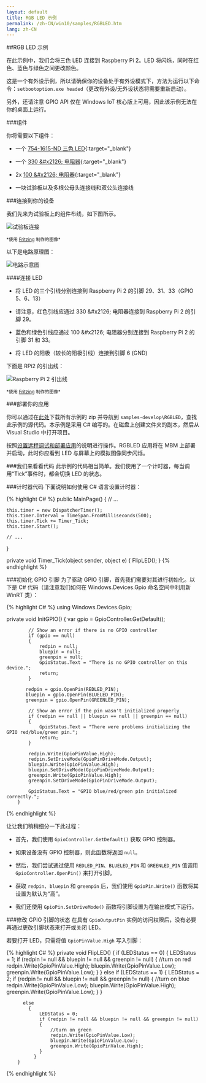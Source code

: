 ```yaml
---
layout: default
title: RGB LED 示例
permalink: /zh-CN/win10/samples/RGBLED.htm
lang: zh-CN
---
```


##RGB LED 示例

在此示例中，我们会将三色 LED 连接到 Raspberry Pi 2。LED 将闪烁，同时在红色、蓝色与绿色之间更改颜色。

这是一个有外设示例，所以请确保你的设备处于有外设模式下，方法为运行以下命令：`setbootoption.exe headed`（更改有外设/无外设状态将需要重新启动）。

另外，还请注意 GPIO API 仅在 Windows IoT 核心版上可用，因此该示例无法在你的桌面上运行。


###组件

你将需要以下组件：

* 一个 [754-1615-ND 三色 LED](http://www.digikey.com/product-detail/en/WP154A4SUREQBFZGC/754-1615-ND/3084119){:target="_blank"}

* 一个 [330 &\#x2126; 电阻器](http://www.digikey.com/product-detail/en/CFR-25JB-52-330R/330QBK-ND/1636){:target="_blank"}

* 2x [100 &\#x2126; 电阻器](http://www.digikey.com/product-detail/en/CFR-25JB-52-100R/100QBK-ND/246){:target="_blank"}

* 一块试验板以及多根公母头连接线和双公头连接线

###连接到你的设备

我们先来为试验板上的组件布线，如下图所示。

![试验板连接]({{site.baseurl}}/images/RGBLED/RGBLED_bb.png)

<sub>\*使用 [Fritzing](http://fritzing.org/) 制作的图像\*</sub>

以下是电路原理图：

![电路示意图]({{site.baseurl}}/images/RGBLED/RGBLED-schematic_schem.png)

####连接 LED

* 将 LED 的三个引线分别连接到 Raspberry Pi 2 的引脚 29、31、33（GPIO 5、6、13）

* 请注意，红色引线应通过 330 &\#x2126; 电阻器连接到 Raspberry Pi 2 的引脚 29。

* 蓝色和绿色引线应通过 100 &\#x2126; 电阻器分别连接到 Raspberry Pi 2 的引脚 31 和 33。

* 将 LED 的阳极（较长的阳极引线）连接到引脚 6 \(GND\)

下面是 RPi2 的引出线：

![Raspberry Pi 2 引出线]({{site.baseurl}}/images/PinMappings/RP2_Pinout.png)

<sub>\*使用 [Fritzing](http://fritzing.org/) 制作的图像\*</sub>

###部署你的应用

你可以通过在[此处](https://github.com/ms-iot/samples/archive/develop.zip)下载所有示例的 zip 并导航到 `samples-develop\RGBLED`，查找此示例的源代码。本示例是采用 C\# 编写的。在磁盘上创建文件夹的副本，然后从 Visual Studio 中打开项目。

按照[设置远程调试和部署应用]({{site.baseurl}}/{{page.lang}}/win10/AppDeployment.htm#csharp)的说明进行操作。RGBLED 应用将在 MBM 上部署并启动，此时你应看到 LED 与屏幕上的模拟图像同步闪烁。

###我们来看看代码
此示例的代码相当简单。我们使用了一个计时器，每当调用“Tick”事件时，都会切换 LED 的状态。

###计时器代码
下面说明如何使用 C\# 语言设置计时器：

{% highlight C# %}
public MainPage()
{
    // ...

    this.timer = new DispatcherTimer();
    this.timer.Interval = TimeSpan.FromMilliseconds(500);
    this.timer.Tick += Timer_Tick;
    this.timer.Start();

    // ...
}

private void Timer_Tick(object sender, object e)
{
    FlipLED();
}
{% endhighlight %}

###初始化 GPIO 引脚
为了驱动 GPIO 引脚，首先我们需要对其进行初始化。以下是 C\# 代码（请注意我们如何在 Windows.Devices.Gpio 命名空间中利用新 WinRT 类）：

{% highlight C# %}
using Windows.Devices.Gpio;

private void InitGPIO()
        {
            var gpio = GpioController.GetDefault();

            // Show an error if there is no GPIO controller
            if (gpio == null)
            {
                redpin = null;
                bluepin = null;
                greenpin = null;
                GpioStatus.Text = "There is no GPIO controller on this device.";
                return;
            }

           redpin = gpio.OpenPin(REDLED_PIN);
           bluepin = gpio.OpenPin(BLUELED_PIN);
           greenpin = gpio.OpenPin(GREENLED_PIN);

            // Show an error if the pin wasn't initialized properly
            if (redpin == null || bluepin == null || greenpin == null)
            {
                GpioStatus.Text = "There were problems initializing the GPIO red/blue/green pin.";
                return;
            }

            redpin.Write(GpioPinValue.High);
            redpin.SetDriveMode(GpioPinDriveMode.Output);
            bluepin.Write(GpioPinValue.High);
            bluepin.SetDriveMode(GpioPinDriveMode.Output);
            greenpin.Write(GpioPinValue.High);
            greenpin.SetDriveMode(GpioPinDriveMode.Output);

            GpioStatus.Text = "GPIO blue/red/green pin initialized correctly.";
        }
{% endhighlight %}

让让我们稍稍细分一下此过程：

* 首先，我们使用 `GpioController.GetDefault()` 获取 GPIO 控制器。

* 如果设备没有 GPIO 控制器，则此函数将返回 `null`。

* 然后，我们尝试通过使用 `REDLED_PIN`、`BLUELED_PIN` 和 `GREENLED_PIN` 值调用 `GpioController.OpenPin()` 来打开引脚。

* 获取 `redpin`、`bluepin` 和 `greenpin` 后，我们使用 `GpioPin.Write()` 函数将其设置为默认为“高”。

* 我们还使用 `GpioPin.SetDriveMode()` 函数将引脚设置为在输出模式下运行。


###修改 GPIO 引脚的状态
在具有 `GpioOutputPin` 实例的访问权限后，没有必要再通过更改引脚状态来打开或关闭 LED。

若要打开 LED，只需将值 `GpioPinValue.High` 写入引脚：


{% highlight C# %}
private void FlipLED()
        {
            if (LEDStatus == 0)
            {
               LEDStatus = 1;
                if (redpin != null && bluepin != null && greenpin != null)
                {
                    //turn on red
                    redpin.Write(GpioPinValue.High);
                    bluepin.Write(GpioPinValue.Low);
                    greenpin.Write(GpioPinValue.Low);
                }
            }
            else if (LEDStatus == 1)
            {
                LEDStatus = 2;
                if (redpin != null && bluepin != null && greenpin != null)
                {
                    //turn on blue
                    redpin.Write(GpioPinValue.Low);
                    bluepin.Write(GpioPinValue.High);
                    greenpin.Write(GpioPinValue.Low);
                }
            }

          else
            {
                LEDStatus = 0;
                if (redpin != null && bluepin != null && greenpin != null)
                {
                    //turn on green
                    redpin.Write(GpioPinValue.Low);
                    bluepin.Write(GpioPinValue.Low);
                    greenpin.Write(GpioPinValue.High);
                }
              }
        }
{% endhighlight %}
